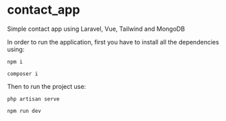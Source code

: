 # contact_app
Simple contact app using Laravel, Vue, Tailwind and MongoDB

In order to run the application, first you have to install all the dependencies using:

```console
npm i
```

```console
composer i
```

Then to run the project use:

```console
php artisan serve
```

```console
npm run dev
```
